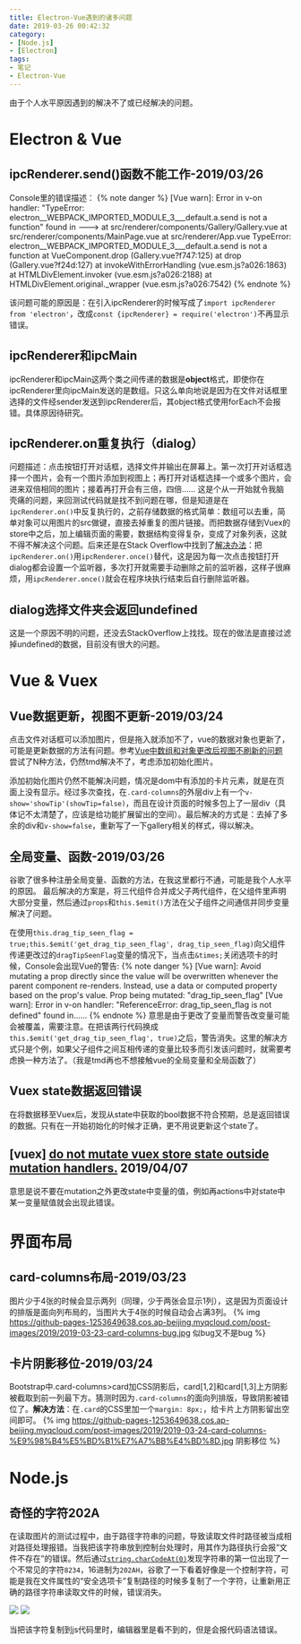 ```yaml
---
title: Electron-Vue遇到的诸多问题
date: 2019-03-26 00:42:32
category: 
- [Node.js]
- [Electron]
tags: 
- 笔记
- Electron-Vue
---
```


由于个人水平原因遇到的解决不了或已经解决的问题。

<!--more-->

# Electron & Vue

## ipcRenderer.send()函数不能工作-2019/03/26
Console里的错误描述：
{% note danger %}
[Vue warn]: Error in v-on handler: "TypeError: electron__WEBPACK_IMPORTED_MODULE_3___default.a.send is not a function"
found in
---> <Gallery> at src/renderer/components/Gallery/Gallery.vue
       <MainPage> at src/renderer/components/MainPage.vue
         <ButerApp> at src/renderer/App.vue
           <Root>
TypeError: electron__WEBPACK_IMPORTED_MODULE_3___default.a.send is not a function
    at VueComponent.drop (Gallery.vue?f747:125)
    at drop (Gallery.vue?f24d:127)
    at invokeWithErrorHandling (vue.esm.js?a026:1863)
    at HTMLDivElement.invoker (vue.esm.js?a026:2188)
    at HTMLDivElement.original._wrapper (vue.esm.js?a026:7542)
{% endnote %}

该问题可能的原因是：在引入ipcRenderer的时候写成了`import ipcRenderer from 'electron'`，改成`const {ipcRenderer} = require('electron')`不再显示错误。

## ipcRenderer和ipcMain
ipcRenderer和ipcMain这两个类之间传递的数据是**object**格式，即使你在ipcRenderer里向ipcMain发送的是数组。只这么单向地说是因为在文件对话框里选择的文件经sender发送到ipcRenderer后，其object格式使用forEach不会报错。具体原因待研究。

## ipcRenderer.on重复执行（dialog）
问题描述：点击按钮打开对话框，选择文件并输出在屏幕上。第一次打开对话框选择一个图片，会有一个图片添加到视图上；再打开对话框选择一个或多个图片，会进来双倍相同的图片；接着再打开会有三倍，四倍……
这是个从一开始就令我脑壳痛的问题，来回测试代码就是找不到问题在哪，但是知道是在`ipcRenderer.on()`中反复执行的，之前存储数据的格式简单：数组可以去重，简单对象可以用图片的src做键，直接去掉重复的图片链接。而把数据存储到Vuex的store中之后，加上编辑页面的需要，数据结构变得复杂，变成了对象列表，这就不得不解决这个问题。后来还是在Stack Overflow中找到了[解决办法](https://stackoverflow.com/questions/52111151/node-on-method-firing-too-many-times)：把`ipcRenderer.on()`用`ipcRenderer.once()`替代，这是因为每一次点击按钮打开dialog都会设置一个监听器，多次打开就需要手动删除之前的监听器，这样子很麻烦，用`ipcRenderer.once()`就会在程序块执行结束后自行删除监听器。

## dialog选择文件夹会返回undefined
这是一个原因不明的问题，还没去StackOverflow上找找。现在的做法是直接过滤掉undefined的数据，目前没有很大的问题。


# Vue & Vuex

## Vue数据更新，视图不更新-2019/03/24
点击文件对话框可以添加图片，但是拖入就添加不了，vue的数据对象也更新了，可能是更新数据的方法有问题。参考[Vue中数组和对象更改后视图不刷新的问题](https://blog.csdn.net/zifeiyu130/article/details/78950244)
尝试了N种方法，仍然tmd解决不了，考虑添加初始化图片。

添加初始化图片仍然不能解决问题，情况是dom中有添加的卡片元素，就是在页面上没有显示。经过多次查找，在`.card-columns`的外层div上有一个`v-show='showTip'(showTip=false)`，而且在设计页面的时候多包上了一层div（具体记不太清楚了，应该是给功能扩展留出的空间）。最后解决的方式是：去掉了多余的div和`v-show=false`，重新写了一下gallery相关的样式，得以解决。

## 全局变量、函数-2019/03/26
谷歌了很多种注册全局变量、函数的方法，在我这里都行不通，可能是我个人水平的原因。
最后解决的方案是，将三代组件合并成父子两代组件，在父组件里声明大部分变量，然后通过`props`和`this.$emit()`方法在父子组件之间通信并同步变量解决了问题。

在使用`this.drag_tip_seen_flag = true;this.$emit('get_drag_tip_seen_flag', drag_tip_seen_flag)`向父组件传递更改过的`dragTipSeenFlag`变量的情况下，当点击`&times;`关闭选项卡的时候，Console会出现Vue的警告:
{% note danger %}
[Vue warn]: Avoid mutating a prop directly since the value will be overwritten whenever the parent component re-renders. Instead, use a data or computed property based on the prop's value. Prop being mutated: "drag_tip_seen_flag"
[Vue warn]: Error in v-on handler: "ReferenceError: drag_tip_seen_flag is not defined"
found in......
{% endnote %}
意思是由于更改了变量而警告改变量可能会被覆盖，需要注意。在把该两行代码换成`this.$emit('get_drag_tip_seen_flag', true)`之后，警告消失。这里的解决方式只是个例，如果父子组件之间互相传递的变量比较多而引发该问题时，就需要考虑换一种方法了。（我是tmd再也不想接触vue的全局变量和全局函数了）

## Vuex state数据返回错误
在将数据移至Vuex后，发现从state中获取的bool数据不符合预期，总是返回错误的数据。只有在一开始初始化的时候才正确，更不用说更新这个state了。

## \[vuex\] [do not mutate vuex store state outside mutation handlers.](https://stackoverflow.com/questions/46044276/vuex-do-not-mutate-vuex-store-state-outside-mutation-handlers) 2019/04/07
意思是说不要在mutation之外更改state中变量的值，例如再actions中对state中某一变量赋值就会出现此错误。

# 界面布局

## card-columns布局-2019/03/23
图片少于4张的时候会显示两列（同理，少于两张会显示1列），这是因为页面设计的排版是面向列布局的，当图片大于4张的时候自动会占满3列。
{% img https://github-pages-1253649638.cos.ap-beijing.myqcloud.com/post-images/2019/2019-03-23-card-columns-bug.jpg 似bug又不是bug %}

## 卡片阴影移位-2019/03/24
Bootstrap中.card-columns>card加CSS阴影后，card[1,2]和card[1,3]上方阴影被截取到前一列最下方。猜测时因为`.card-columns`的面向列排版，导致阴影被错位了。**解决方法**：在`.card`的CSS里加一个`margin: 8px;`，给卡片上方阴影留出空间即可。
{% img 	https://github-pages-1253649638.cos.ap-beijing.myqcloud.com/post-images/2019/2019-03-24-card-columns-%E9%98%B4%E5%BD%B1%E7%A7%BB%E4%BD%8D.jpg 阴影移位 %}


# Node.js

## 奇怪的字符202A

在读取图片的测试过程中，由于路径字符串的问题，导致读取文件时路径被当成相对路径处理报错。当我把该字符串放到控制台处理时，用其作为路径执行会报“文件不存在”的错误。然后通过[`string.charCodeAt(0)`](https://www.fileformat.info/info/unicode/char/202a/index.htm)发现字符串的第一位出现了一个不常见的字符`8234`，16进制为`202AH`，谷歌了一下看着好像是一个控制字符，可能是我在文件属性的“安全选项卡”复制路径的时候多复制了一个字符，让重新用正确的路径字符串读取文件的时候，错误消失。

![](https://github-pages-1253649638.cos.ap-beijing.myqcloud.com/post-images/2019/2019-03-27-fucking-char-1.jpg)
![](https://github-pages-1253649638.cos.ap-beijing.myqcloud.com/post-images/2019/2019-03-27-fucking-char-2.jpg)

当把该字符复制到js代码里时，编辑器里是看不到的，但是会报代码语法错误。